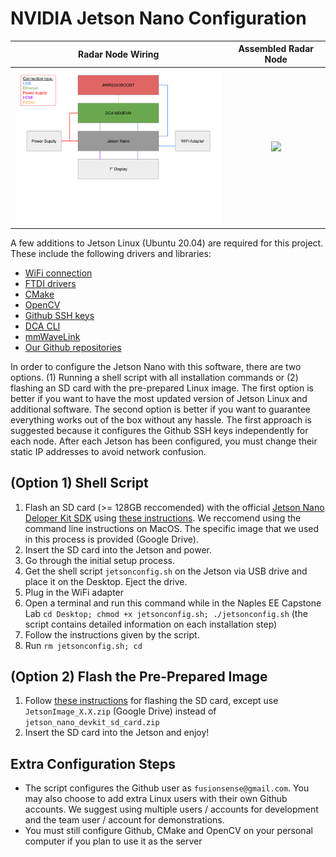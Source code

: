 # NVIDIA Jetson Nano Configuration

Radar Node Wiring             |  Assembled Radar Node
:-------------------------:|:-------------------------:
<img src="../assets/img/jetson_wiring.png" width="400">  |  <img src="../assets/img/jetson_assembled.png" width="300">

A few additions to Jetson Linux (Ubuntu 20.04) are required for this project. These include the following drivers and libraries:

- [WiFi connection](https://www.amazon.com/dp/B07TFT876R?psc=1&ref=ppx_yo2ov_dt_b_product_details)
- [FTDI drivers]()
- [CMake](https://cmake.org/)
- [OpenCV](https://opencv.org/)
- [Github SSH keys](https://docs.github.com/en/authentication/connecting-to-github-with-ssh/adding-a-new-ssh-key-to-your-github-account)
- [DCA CLI](https://github.com/Real-Time-MIMO/mmwaveAPI)
- [mmWaveLink](https://github.com/Real-Time-MIMO/openradar_mmwave_utils)
- [Our Github repositories](https://github.com/Real-Time-MIMO)

In order to configure the Jetson Nano with this software, there are two options. (1) Running a shell script with all installation commands or (2) flashing an SD card with the pre-prepared Linux image. The first option is better if you want to have the most updated version of Jetson Linux and additional software. The second option is better if you want to guarantee everything works out of the box without any hassle. The first approach is suggested because it configures the Github SSH keys independently for each node. After each Jetson has been configured, you must change their static IP addresses to avoid network confusion.

## (Option 1) Shell Script

1. Flash an SD card (>= 128GB reccomended) with the official [Jetson Nano Deloper Kit SDK](https://developer.nvidia.com/embedded/l4t/r32_release_v7.1/jp_4.6.1_b110_sd_card/jeston_nano/jetson-nano-jp461-sd-card-image.zip) using [these instructions](https://developer.nvidia.com/embedded/learn/get-started-jetson-nano-devkit#write). We reccomend using the command line instructions on MacOS. The specific image that we used in this process is provided (Google Drive).
2. Insert the SD card into the Jetson and power.
3. Go through the initial setup process.
4. Get the shell script `jetsonconfig.sh` on the Jetson via USB drive and place it on the Desktop. Eject the drive.
5. Plug in the WiFi adapter
6. Open a terminal and run this command while in the Naples  EE Capstone Lab `cd Desktop; chmod +x jetsonconfig.sh; ./jetsonconfig.sh` (the script contains detailed information on each installation step)
7. Follow the instructions given by the script.
8. Run `rm jetsonconfig.sh; cd`

## (Option 2) Flash the Pre-Prepared Image

1. Follow [these instructions](https://developer.nvidia.com/embedded/learn/get-started-jetson-nano-devkit#write) for flashing the SD card, except use `JetsonImage_X.X.zip` (Google Drive) instead of `jetson_nano_devkit_sd_card.zip`
2. Insert the SD card into the Jetson and enjoy!

## Extra Configuration Steps

- The script configures the Github user as `fusionsense@gmail.com`. You may also choose to add extra Linux users with their own Github accounts. We suggest using multiple users / accounts for development and the team user / account for demonstrations.
- You must still configure Github, CMake and OpenCV on your personal computer if you plan to use it as the server